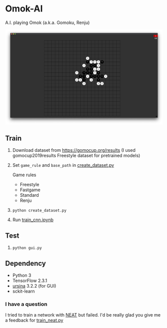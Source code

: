 # Omok-AI

A.I. playing Omok (a.k.a. Gomoku, Renju)

![](result.png)

## Train

1. Download dataset from https://gomocup.org/results (I used gomocup2019results Freestyle dataset for pretrained models)
2. Set `game_rule` and `base_path` in [create_dataset.py](create_dataset.py)

    Game rules
    - Freestyle
    - Fastgame
    - Standard
    - Renju

3. `python create_dataset.py`
4. Run [train_cnn.ipynb](train_cnn.ipynb)

## Test

1. `python gui.py`

## Dependency

- Python 3
- TensorFlow 2.3.1
- [ursina](https://github.com/pokepetter/ursina/) 3.2.2 (for GUI)
- sckit-learn

### I have a question

I tried to train a network with [NEAT](https://github.com/CodeReclaimers/neat-python/) but failed. I'd be really glad you give me a feedback for [train_neat.py](train_neat.py)